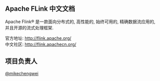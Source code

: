 ## Apache FLink 中文文档

Apache Flink® 是一款面向分布式的, 高性能的, 始终可用的, 精确数据流应用的, 并且开源的流式处理框架.

官方地址: <http://flink.apache.org/>  
中文社区: <http://flink.apachecn.org/>  

## 项目负责人
[@mikechengwei](https://github.com/mikechengwei)
